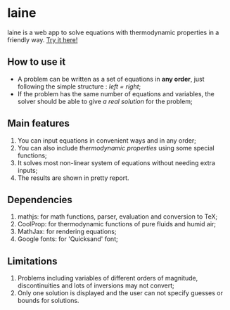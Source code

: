 # laine
laine is a web app to solve equations with thermodynamic properties in a friendly way. [Try it here!](https://srnogueira.github.io/laine)

## How to use it
- A problem can be written as a set of equations in **any order**, just following the simple structure : *left = right*;
- If the problem has the same number of equations and variables, the solver should be able to give *a real solution* for the problem;

## Main features
1. You can input equations in convenient ways and in any order;
2. You can also include *thermodynamic properties* using some special functions;
3. It solves most non-linear system of equations without needing extra inputs;
4. The results are shown in pretty report.

## Dependencies
1. mathjs: for math functions, parser, evaluation and conversion to TeX;
2. CoolProp: for thermodynamic functions of pure fluids and humid air;
3. MathJax: for rendering equations;
4. Google fonts: for 'Quicksand' font; 

## Limitations
1. Problems including variables of different orders of magnitude, discontinuities and lots of inversions may not convert;
2. Only one solution is displayed and the user can not specify guesses or bounds for solutions.
